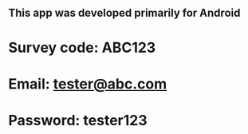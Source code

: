 ## This app was developed primarily for Android
# Survey code: ABC123
# Email: tester@abc.com
# Password: tester123